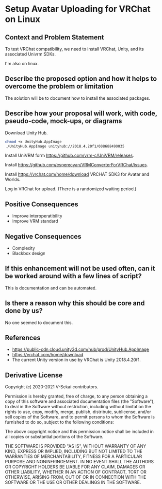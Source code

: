 # Setup Avatar Uploading for VRChat on Linux

## Context and Problem Statement

To test VRChat compatibility, we need to install VRChat, Unity, and its associated Univrm SDKs.

I'm also on linux.

## Describe the proposed option and how it helps to overcome the problem or limitation

The solution will be to document how to install the associated packages.

## Describe how your proposal will work, with code, pseudo-code, mock-ups, or diagrams

Download Unity Hub.

```bash
chmod +x UnityHub.AppImage
./UnityHub.AppImage unityhub://2018.4.20f1/008688490035
```

Install UniVRM form https://github.com/vrm-c/UniVRM/releases.

Install https://github.com/esperecyan/VRMConverterForVRChat/issues.

Install https://vrchat.com/home/download VRCHAT SDK3 for Avatar and Worlds.

Log in VRChat for upload. (There is a randomized waiting period.)

## Positive Consequences <!-- optional -->

- Improve interoperatibility
- Improve VRM standard

## Negative Consequences <!-- optional -->

- Complexity
- Blackbox design

## If this enhancement will not be used often, can it be worked around with a few lines of script?

This is documentation and can be automated.

## Is there a reason why this should be core and done by us?

No one seemed to document this.

## References <!-- optional -->

- https://public-cdn.cloud.unity3d.com/hub/prod/UnityHub.AppImage
- https://vrchat.com/home/download
- The current Unity version in use by VRChat is Unity 2018.4.20f1.

## Derivative License

Copyright (c) 2020-2021 V-Sekai contributors.

Permission is hereby granted, free of charge, to any person obtaining a copy
of this software and associated documentation files (the "Software"), to deal
in the Software without restriction, including without limitation the rights
to use, copy, modify, merge, publish, distribute, sublicense, and/or sell
copies of the Software, and to permit persons to whom the Software is
furnished to do so, subject to the following conditions:

The above copyright notice and this permission notice shall be included in all
copies or substantial portions of the Software.

THE SOFTWARE IS PROVIDED "AS IS", WITHOUT WARRANTY OF ANY KIND, EXPRESS OR
IMPLIED, INCLUDING BUT NOT LIMITED TO THE WARRANTIES OF MERCHANTABILITY,
FITNESS FOR A PARTICULAR PURPOSE AND NONINFRINGEMENT. IN NO EVENT SHALL THE
AUTHORS OR COPYRIGHT HOLDERS BE LIABLE FOR ANY CLAIM, DAMAGES OR OTHER
LIABILITY, WHETHER IN AN ACTION OF CONTRACT, TORT OR OTHERWISE, ARISING FROM,
OUT OF OR IN CONNECTION WITH THE SOFTWARE OR THE USE OR OTHER DEALINGS IN THE
SOFTWARE.
